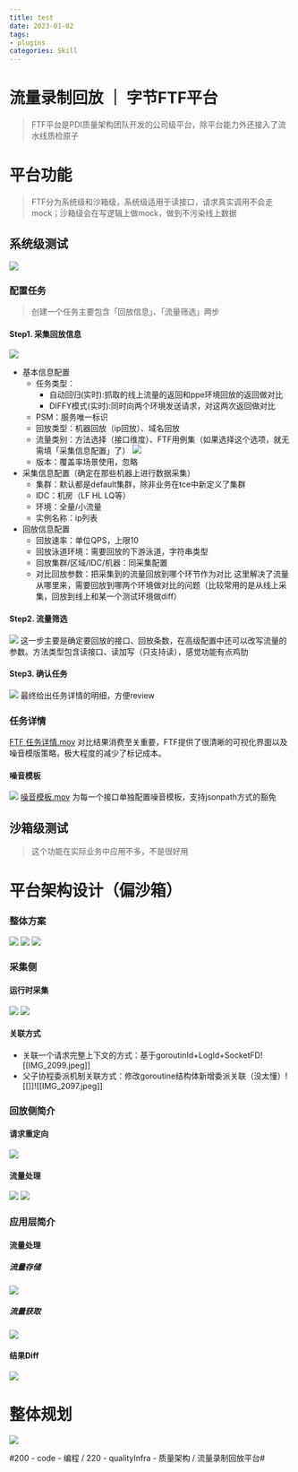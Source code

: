 ```yaml
---
title: test
date: 2023-01-02
tags:
- plugins
categories: Skill
---
```


# 流量录制回放 ｜ 字节FTF平台
> FTF平台是PDI质量架构团队开发的公司级平台，除平台能力外还接入了流水线质检原子
> 
# 平台功能
> FTF分为系统级和沙箱级，系统级适用于读接口，请求真实调用不会走mock；沙箱级会在写逻辑上做mock，做到不污染线上数据

## 系统级测试
![](%E6%B5%81%E9%87%8F%E5%BD%95%E5%88%B6%E5%9B%9E%E6%94%BE%20%EF%BD%9C%20%E5%AD%97%E8%8A%82FTF%E5%B9%B3%E5%8F%B0/Pasted%20image%2020230712155959.png)
### 配置任务
> 创建一个任务主要包含「回放信息」、「流量筛选」两步

#### Step1. 采集回放信息
![](%E6%B5%81%E9%87%8F%E5%BD%95%E5%88%B6%E5%9B%9E%E6%94%BE%20%EF%BD%9C%20%E5%AD%97%E8%8A%82FTF%E5%B9%B3%E5%8F%B0/Pasted%20image%2020230712160156.png)
- 基本信息配置
  - 任务类型：
    - 自动回归(实时):抓取的线上流量的返回和ppe环境回放的返回做对比
    - DIFFY模式(实时):同时向两个环境发送请求，对这两次返回做对比
  - PSM：服务唯一标识
  - 回放类型：机器回放（ip回放）、域名回放
  - 流量类别：方法选择（接口维度）、FTF用例集（如果选择这个选项，就无需填「采集信息配置」了）
    ![](%E6%B5%81%E9%87%8F%E5%BD%95%E5%88%B6%E5%9B%9E%E6%94%BE%20%EF%BD%9C%20%E5%AD%97%E8%8A%82FTF%E5%B9%B3%E5%8F%B0/Pasted%20image%2020230712162025.png)
  - 版本：覆盖率场景使用，忽略
- 采集信息配置（确定在那些机器上进行数据采集）
  - 集群：默认都是default集群，除非业务在tce中新定义了集群
  - IDC：机房（LF HL LQ等）
  - 环境：全量/小流量
  - 实例名称：ip列表
- 回放信息配置
  - 回放速率：单位QPS，上限10
  - 回放泳道环境：需要回放的下游泳道，字符串类型
  - 回放集群/区域/IDC/机器：同采集配置
  - 对比回放参数：把采集到的流量回放到哪个环节作为对比
这里解决了流量从哪里来，需要回放到哪两个环境做对比的问题（比较常用的是从线上采集，回放到线上和某一个测试环境做diff）

#### Step2. 流量筛选
![](%E6%B5%81%E9%87%8F%E5%BD%95%E5%88%B6%E5%9B%9E%E6%94%BE%20%EF%BD%9C%20%E5%AD%97%E8%8A%82FTF%E5%B9%B3%E5%8F%B0/Pasted%20image%2020230712162221.png)<!-- {"width":544} -->
这一步主要是确定要回放的接口、回放条数，在高级配置中还可以改写流量的参数。方法类型包含读接口、读加写（只支持读），感觉功能有点鸡肋

#### Step3. 确认任务
![](%E6%B5%81%E9%87%8F%E5%BD%95%E5%88%B6%E5%9B%9E%E6%94%BE%20%EF%BD%9C%20%E5%AD%97%E8%8A%82FTF%E5%B9%B3%E5%8F%B0/Pasted%20image%2020230712162510.png)
最终给出任务详情的明细，方便review

### 任务详情
[FTF 任务详情.mov](%E6%B5%81%E9%87%8F%E5%BD%95%E5%88%B6%E5%9B%9E%E6%94%BE%20%EF%BD%9C%20%E5%AD%97%E8%8A%82FTF%E5%B9%B3%E5%8F%B0/FTF%20%E4%BB%BB%E5%8A%A1%E8%AF%A6%E6%83%85.mov)<!-- {"embed":"true"} -->
对比结果消费至关重要，FTF提供了很清晰的可视化界面以及噪音模版策略，极大程度的减少了标记成本。
#### 噪音模板
![](%E6%B5%81%E9%87%8F%E5%BD%95%E5%88%B6%E5%9B%9E%E6%94%BE%20%EF%BD%9C%20%E5%AD%97%E8%8A%82FTF%E5%B9%B3%E5%8F%B0/Pasted%20image%2020230712165048.png)
[噪音模板.mov](%E6%B5%81%E9%87%8F%E5%BD%95%E5%88%B6%E5%9B%9E%E6%94%BE%20%EF%BD%9C%20%E5%AD%97%E8%8A%82FTF%E5%B9%B3%E5%8F%B0/%E5%99%AA%E9%9F%B3%E6%A8%A1%E6%9D%BF.mov)<!-- {"embed":"true"} -->
为每一个接口单独配置噪音模板，支持jsonpath方式的豁免


## 沙箱级测试
> 这个功能在实际业务中应用不多，不是很好用


# 平台架构设计（偏沙箱）
### 整体方案
![](%E6%B5%81%E9%87%8F%E5%BD%95%E5%88%B6%E5%9B%9E%E6%94%BE%20%EF%BD%9C%20%E5%AD%97%E8%8A%82FTF%E5%B9%B3%E5%8F%B0/IMG_2093.jpeg)
![](%E6%B5%81%E9%87%8F%E5%BD%95%E5%88%B6%E5%9B%9E%E6%94%BE%20%EF%BD%9C%20%E5%AD%97%E8%8A%82FTF%E5%B9%B3%E5%8F%B0/IMG_2089.jpeg)
![](%E6%B5%81%E9%87%8F%E5%BD%95%E5%88%B6%E5%9B%9E%E6%94%BE%20%EF%BD%9C%20%E5%AD%97%E8%8A%82FTF%E5%B9%B3%E5%8F%B0/IMG_2108.jpeg)


### 采集侧
#### 运行时采集
![](%E6%B5%81%E9%87%8F%E5%BD%95%E5%88%B6%E5%9B%9E%E6%94%BE%20%EF%BD%9C%20%E5%AD%97%E8%8A%82FTF%E5%B9%B3%E5%8F%B0/IMG_2094.jpeg)
![](%E6%B5%81%E9%87%8F%E5%BD%95%E5%88%B6%E5%9B%9E%E6%94%BE%20%EF%BD%9C%20%E5%AD%97%E8%8A%82FTF%E5%B9%B3%E5%8F%B0/IMG_2095.jpeg)

#### 关联方式
- 关联一个请求完整上下文的方式：基于goroutinId+LogId+SocketFD![[IMG_2099.jpeg]]
- 父子协程委派机制关联方式：修改goroutine结构体新增委派关联（没太懂）![[]]![[IMG_2097.jpeg]]
### 回放侧简介
#### 请求重定向
![](%E6%B5%81%E9%87%8F%E5%BD%95%E5%88%B6%E5%9B%9E%E6%94%BE%20%EF%BD%9C%20%E5%AD%97%E8%8A%82FTF%E5%B9%B3%E5%8F%B0/IMG_2100.jpeg)

#### 流量处理
![](%E6%B5%81%E9%87%8F%E5%BD%95%E5%88%B6%E5%9B%9E%E6%94%BE%20%EF%BD%9C%20%E5%AD%97%E8%8A%82FTF%E5%B9%B3%E5%8F%B0/IMG_2102.jpeg)
![](%E6%B5%81%E9%87%8F%E5%BD%95%E5%88%B6%E5%9B%9E%E6%94%BE%20%EF%BD%9C%20%E5%AD%97%E8%8A%82FTF%E5%B9%B3%E5%8F%B0/IMG_2103.jpeg)
### 应用层简介
#### 流量处理
##### 流量存储
![](%E6%B5%81%E9%87%8F%E5%BD%95%E5%88%B6%E5%9B%9E%E6%94%BE%20%EF%BD%9C%20%E5%AD%97%E8%8A%82FTF%E5%B9%B3%E5%8F%B0/IMG_2104.jpeg)
##### 流量获取
![](%E6%B5%81%E9%87%8F%E5%BD%95%E5%88%B6%E5%9B%9E%E6%94%BE%20%EF%BD%9C%20%E5%AD%97%E8%8A%82FTF%E5%B9%B3%E5%8F%B0/IMG_2105.jpeg)
#### 结果Diff
![](%E6%B5%81%E9%87%8F%E5%BD%95%E5%88%B6%E5%9B%9E%E6%94%BE%20%EF%BD%9C%20%E5%AD%97%E8%8A%82FTF%E5%B9%B3%E5%8F%B0/IMG_2106.jpeg)


# 整体规划
![](%E6%B5%81%E9%87%8F%E5%BD%95%E5%88%B6%E5%9B%9E%E6%94%BE%20%EF%BD%9C%20%E5%AD%97%E8%8A%82FTF%E5%B9%B3%E5%8F%B0/IMG_2109.jpeg)





#200 - code - 编程 / 220 - qualityInfra - 质量架构 / 流量录制回放平台#